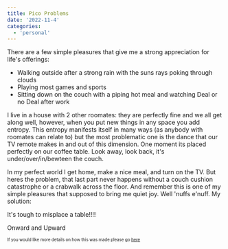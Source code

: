 ```yaml
---
title: Pico Problems
date: '2022-11-4'
categories:
  - 'personal'
---
```


There are a few simple pleasures that give me a strong appreciation for life's offerings:

- Walking outside after a strong rain with the suns rays poking through clouds
- Playing most games and sports
- Sitting down on the couch with a piping hot meal and watching Deal or no Deal after work

I live in a house with 2 other roomates: they are perfectly fine and we all get along well, however, when you put new things in any space you add entropy. This entropy manifests itself in many ways (as anybody with roomates can relate to) but the most problematic one is the dance that our TV remote makes in and out of this dimension. One moment its placed perfectly on our coffee table. Look away, look back, it's under/over/in/bewteen the couch.

In my perfect world I get home, make a nice meal, and turn on the TV. But heres the problem, that last part never happens without a couch cushion catastrophe or a crabwalk across the floor. And remember this is one of my simple pleasures that supposed to bring me quiet joy. Well 'nuffs e'nuff. My solution:

It's tough to misplace a table!!!!

Onward and Upward

<sup><sub>If you would like more details on how this was made please go [here](https://github.com/skillfulman2/remote)</sub></sup>
